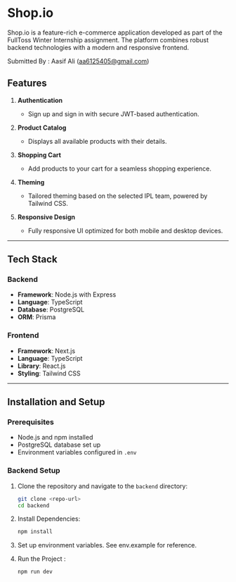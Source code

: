 # Shop.io

Shop.io is a feature-rich e-commerce application developed as part of the FullToss Winter Internship assignment. The platform combines robust backend technologies with a modern and responsive frontend.

Submitted By : Aasif Ali (aa6125405@gmail.com)

## Features

1. **Authentication**  
   - Sign up and sign in with secure JWT-based authentication.

2. **Product Catalog**  
   - Displays all available products with their details.

3. **Shopping Cart**  
   - Add products to your cart for a seamless shopping experience.

4. **Theming**  
   - Tailored theming based on the selected IPL team, powered by Tailwind CSS.

5. **Responsive Design**  
   - Fully responsive UI optimized for both mobile and desktop devices.

---

## Tech Stack

### Backend  
- **Framework**: Node.js with Express  
- **Language**: TypeScript  
- **Database**: PostgreSQL  
- **ORM**: Prisma  

### Frontend  
- **Framework**: Next.js  
- **Language**: TypeScript  
- **Library**: React.js  
- **Styling**: Tailwind CSS  

---

## Installation and Setup

### Prerequisites
- Node.js and npm installed
- PostgreSQL database set up
- Environment variables configured in `.env`

### Backend Setup
1. Clone the repository and navigate to the `backend` directory:  
   ```bash
   git clone <repo-url>
   cd backend

2. Install Dependencies: 
   ```bash
   npm install

3. Set up environment variables. See env.example for reference.

4. Run the Project : 
   ```bash
   npm run dev

